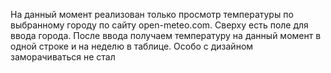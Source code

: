 На данный момент реализован только просмотр температуры по выбранному городу по сайту open-meteo.com.
Сверху есть поле для ввода города. После ввода получаем температуру на данный момент в одной строке и на неделю в таблице.
Особо с дизайном заморачиваться не стал